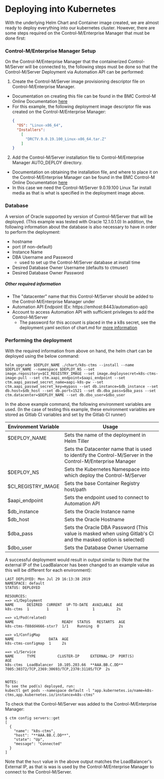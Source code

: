 # Deploying into Kubernetes

With the underlying Helm Chart and Container image created, we are almost ready to deploy everything into our kubernetes cluster. However, there are some steps required on the Control-M/Enterprise Manager that must be done first:

### Control-M/Enterprise Manager Setup

On the Control-M/Enterprise Manager that the containerized Control-M/Server will be connected to, the following steps must be done so that the Control-M/Server Deployment via Automation API can be performed:
1. Create the Control-M/Server image provisioning descriptor file on Control-M/Enterprise Manager.
  - Documentation on creating this file can be found in the BMC Control-M Online Documentation [here](http://documents.bmc.com/supportu/9.0.19/help/Main_help/en-US/index.htm#94860.htm)
  - For this example, the following deployment image descriptor file was created on the Control-M/Enterprise Manager:
    ```JSON
    {
      "OS": "Linux-x86_64",
      "Installers":
        [
          "DRCTV.9.0.19.100_Linux-x86_64.tar.Z"
        ]
    }
    ```
2. Add the Control-M/Server installation file to Control-M/Enterprise Manager AUTO_DEPLOY directory.
  - Documentation on obtaining the installation file, and where to place it on the Control-M/Enterprise Manager can be found in the BMC Control-M Online Documentation [here](http://documents.bmc.com/supportu/9.0.19/help/Main_help/en-US/index.htm#94859.htm)
  - In this case we need the Control-M/Server 9.0.19.100 Linux Tar install media as that is what is specified in the deployment image above.


### Database

A version of Oracle supported by version of Control-M/Server that will be deployed. (This example was tested with Oracle 12.1.0.1.0) In addition, the following information about the database is also necessary to have in order to perform the deployment:
  - hostname
  - port (if non-default)
  - Instance Name
  - DBA Username and Password
    - used to set up the Control-M/Server database at install time
  - Desired Database Owner Username (defaults to ctmuser)
  - Desired Database Owner Password

##### Other required information
  - The "datacenter" name that this Control-M/Server should be added to the Control-M/Enterprise Manager under
  - Automation API Endpoint (Ex: https://emhost:8443/automation-api)
  - Account to access Automation API with sufficient privileges to add the Control-M/Server
     - The password for this account is placed in the a k8s secret, see the deployment.yaml section of chart.md for [more information](./chart.md#deploymentyaml)


### Performing the deployment
With the required information from above on hand, the helm chart can be deployed using the below command:
```
helm upgrade $DEPLOY_NAME ./chart/k8s-ctms --install --name $DEPLOY_NAME --namespace $DEPLOY_NS --set image.repository=$CI_REGISTRY_IMAGE --set image.deploysecret=k8s-ctms-image-pull --set ctm.aapi_endpoint=$aapi_endpoint --set ctm.aapi_passwd_secret_name=aapi-k8s-pw --set ctm.aapi_passwd_secret_key=mypass --set db.instance=$db_instance --set db.host=$db_host --set db.port=1521 --set db.dba_pass=$dba_pass --set ctm.datacenter=$DEPLOY_NAME --set db.dbo_user=$dbo_user
```
In the above example command, the following environment variables are used. (In the case of testing this example, these environment variables are stored as Gitlab CI variables and set by the Gitlab CI runner)  

| Environment Variable | Usage                                                                                                        |
|----------------------|--------------------------------------------------------------------------------------------------------------|
| $DEPLOY_NAME         | Sets the name of the deployment in Helm Tiller                                                               |
|                      |Sets the Datacenter name that is used to identify the Control-M/Server in the Control-M/Enterprise Manager    |
| $DEPLOY_NS           | Sets the Kubernetes Namespace into which deploy the Control-M/Server                                         |
| $CI_REGISTRY_IMAGE   | Sets the base Container Registry host/path                                                                   |
| $aapi_endpoint       | Sets the endpoint used to connect to Automation API                                                          |
| $db_instance         | Sets the Oracle Instance name                                                                                |
| $db_host             | Sets the Oracle Hostname                                                                                     |
| $dba_pass            | Sets the Oracle DBA Password (This value is masked when using Gitlab's CI and the masked option is selected) |
| $dbo_user            | Sets the Database Owner Username                                                                             |

A successful deployment would result in output similar to (Note that the external IP of the LoadBalancer has been changed to an example value as this will be different for each environment):
```
LAST DEPLOYED: Mon Jul 29 16:13:38 2019
NAMESPACE: default
STATUS: DEPLOYED

RESOURCES:
==> v1/Deployment
NAME      DESIRED  CURRENT  UP-TO-DATE  AVAILABLE  AGE
k8s-ctms  1        1        1           1          2s

==> v1/Pod(related)
NAME                      READY  STATUS   RESTARTS  AGE
k8s-ctms-f88dd4666-stxr7  1/1    Running  0         2s

==> v1/ConfigMap
NAME                DATA  AGE
k8s-ctms-configmap  1     2s

==> v1/Service
NAME      TYPE          CLUSTER-IP     EXTERNAL-IP  PORT(S)                                       AGE
k8s-ctms  LoadBalancer  10.105.203.66  **AAA.BB.C.DD**  7005:30372/TCP,2369:30693/TCP,2370:31105/TCP  2s


NOTES:
To see the pod(s) deployed, run:
kubectl get pods --namespace default -l "app.kubernetes.io/name=k8s-ctms,app.kubernetes.io/instance=k8s-ctms"
```

To check that the Control-M/Server was added to the Control-M/Enterprise Manager:
```
$ ctm config servers::get
[
  {
    "name": "k8s-ctms",
    "host": "**AAA.BB.C.DD**",
    "state": "Up",
    "message": "Connected"
  }
]
```
Note that the `host` value in the above output matches the LoadBalancer's External IP, as that is was is used by the Control-M/Enterprise Manager to connect to the Control-M/Server.
